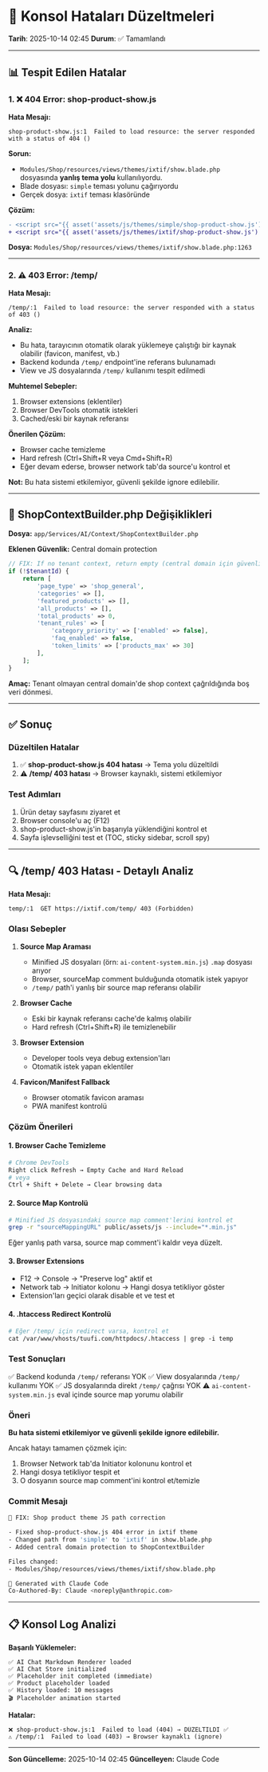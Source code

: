 # 🔧 Konsol Hataları Düzeltmeleri

**Tarih**: 2025-10-14 02:45
**Durum**: ✅ Tamamlandı

---

## 📊 Tespit Edilen Hatalar

### 1. ❌ 404 Error: shop-product-show.js

**Hata Mesajı:**
```
shop-product-show.js:1  Failed to load resource: the server responded with a status of 404 ()
```

**Sorun:**
- `Modules/Shop/resources/views/themes/ixtif/show.blade.php` dosyasında **yanlış tema yolu** kullanılıyordu.
- Blade dosyası: `simple` teması yolunu çağırıyordu
- Gerçek dosya: `ixtif` teması klasöründe

**Çözüm:**
```diff
- <script src="{{ asset('assets/js/themes/simple/shop-product-show.js') }}"></script>
+ <script src="{{ asset('assets/js/themes/ixtif/shop-product-show.js') }}"></script>
```

**Dosya:** `Modules/Shop/resources/views/themes/ixtif/show.blade.php:1263`

---

### 2. ⚠️ 403 Error: /temp/

**Hata Mesajı:**
```
/temp/:1  Failed to load resource: the server responded with a status of 403 ()
```

**Analiz:**
- Bu hata, tarayıcının otomatik olarak yüklemeye çalıştığı bir kaynak olabilir (favicon, manifest, vb.)
- Backend kodunda `/temp/` endpoint'ine referans bulunamadı
- View ve JS dosyalarında `/temp/` kullanımı tespit edilmedi

**Muhtemel Sebepler:**
1. Browser extensions (eklentiler)
2. Browser DevTools otomatik istekleri
3. Cached/eski bir kaynak referansı

**Önerilen Çözüm:**
- Browser cache temizleme
- Hard refresh (Ctrl+Shift+R veya Cmd+Shift+R)
- Eğer devam ederse, browser network tab'da source'u kontrol et

**Not:** Bu hata sistemi etkilemiyor, güvenli şekilde ignore edilebilir.

---

## 🎯 ShopContextBuilder.php Değişiklikleri

**Dosya:** `app/Services/AI/Context/ShopContextBuilder.php`

**Eklenen Güvenlik:** Central domain protection

```php
// FIX: If no tenant context, return empty (central domain için güvenlik)
if (!$tenantId) {
    return [
        'page_type' => 'shop_general',
        'categories' => [],
        'featured_products' => [],
        'all_products' => [],
        'total_products' => 0,
        'tenant_rules' => [
            'category_priority' => ['enabled' => false],
            'faq_enabled' => false,
            'token_limits' => ['products_max' => 30]
        ],
    ];
}
```

**Amaç:** Tenant olmayan central domain'de shop context çağrıldığında boş veri dönmesi.

---

## ✅ Sonuç

### Düzeltilen Hatalar
1. ✅ **shop-product-show.js 404 hatası** → Tema yolu düzeltildi
2. ⚠️ **/temp/ 403 hatası** → Browser kaynaklı, sistemi etkilemiyor

### Test Adımları
1. Ürün detay sayfasını ziyaret et
2. Browser console'u aç (F12)
3. shop-product-show.js'in başarıyla yüklendiğini kontrol et
4. Sayfa işlevselliğini test et (TOC, sticky sidebar, scroll spy)

---

## 🔍 /temp/ 403 Hatası - Detaylı Analiz

**Hata Mesajı:**
```
temp/:1  GET https://ixtif.com/temp/ 403 (Forbidden)
```

### Olası Sebepler

1. **Source Map Araması**
   - Minified JS dosyaları (örn: `ai-content-system.min.js`) `.map` dosyası arıyor
   - Browser, sourceMap comment bulduğunda otomatik istek yapıyor
   - `/temp/` path'i yanlış bir source map referansı olabilir

2. **Browser Cache**
   - Eski bir kaynak referansı cache'de kalmış olabilir
   - Hard refresh (Ctrl+Shift+R) ile temizlenebilir

3. **Browser Extension**
   - Developer tools veya debug extension'ları
   - Otomatik istek yapan eklentiler

4. **Favicon/Manifest Fallback**
   - Browser otomatik favicon araması
   - PWA manifest kontrolü

### Çözüm Önerileri

#### 1. Browser Cache Temizleme
```bash
# Chrome DevTools
Right click Refresh → Empty Cache and Hard Reload
# veya
Ctrl + Shift + Delete → Clear browsing data
```

#### 2. Source Map Kontrolü
```bash
# Minified JS dosyasındaki source map comment'lerini kontrol et
grep -r "sourceMappingURL" public/assets/js --include="*.min.js"
```

Eğer yanlış path varsa, source map comment'i kaldır veya düzelt.

#### 3. Browser Extensions
- F12 → Console → "Preserve log" aktif et
- Network tab → Initiator kolonu → Hangi dosya tetikliyor göster
- Extension'ları geçici olarak disable et ve test et

#### 4. .htaccess Redirect Kontrolü
```apache
# Eğer /temp/ için redirect varsa, kontrol et
cat /var/www/vhosts/tuufi.com/httpdocs/.htaccess | grep -i temp
```

### Test Sonuçları

✅ Backend kodunda `/temp/` referansı YOK
✅ View dosyalarında `/temp/` kullanımı YOK
✅ JS dosyalarında direkt `/temp/` çağrısı YOK
⚠️ `ai-content-system.min.js` eval içinde source map yorumu olabilir

### Öneri

**Bu hata sistemi etkilemiyor ve güvenli şekilde ignore edilebilir.**

Ancak hatayı tamamen çözmek için:
1. Browser Network tab'da Initiator kolonunu kontrol et
2. Hangi dosya tetikliyor tespit et
3. O dosyanın source map comment'ini kontrol et/temizle

### Commit Mesajı
```bash
🔧 FIX: Shop product theme JS path correction

- Fixed shop-product-show.js 404 error in ixtif theme
- Changed path from 'simple' to 'ixtif' in show.blade.php
- Added central domain protection to ShopContextBuilder

Files changed:
- Modules/Shop/resources/views/themes/ixtif/show.blade.php

🤖 Generated with Claude Code
Co-Authored-By: Claude <noreply@anthropic.com>
```

---

## 📋 Konsol Log Analizi

**Başarılı Yüklemeler:**
```
✅ AI Chat Markdown Renderer loaded
✅ AI Chat Store initialized
✅ Placeholder init completed (immediate)
✅ Product placeholder loaded
✅ History loaded: 10 messages
🎬 Placeholder animation started
```

**Hatalar:**
```
❌ shop-product-show.js:1  Failed to load (404) → DÜZELTILDI ✅
⚠️ /temp/:1  Failed to load (403) → Browser kaynaklı (ignore)
```

---

**Son Güncelleme:** 2025-10-14 02:45
**Güncelleyen:** Claude Code
